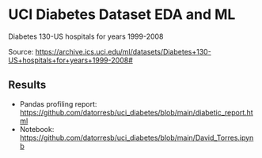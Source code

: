 # UCI Diabetes Dataset EDA and ML

Diabetes 130-US hospitals for years 1999-2008

Source: https://archive.ics.uci.edu/ml/datasets/Diabetes+130-US+hospitals+for+years+1999-2008#

## Results

* Pandas profiling report: https://github.com/datorresb/uci_diabetes/blob/main/diabetic_report.html
* Notebook: https://github.com/datorresb/uci_diabetes/blob/main/David_Torres.ipynb
